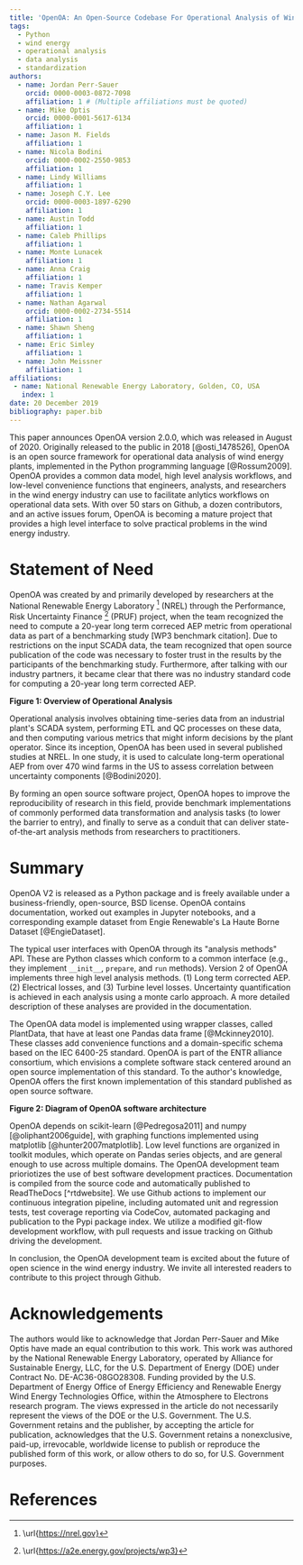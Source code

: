 ```yaml
---
title: 'OpenOA: An Open-Source Codebase For Operational Analysis of Wind Farms'
tags:
  - Python
  - wind energy
  - operational analysis
  - data analysis
  - standardization
authors:
  - name: Jordan Perr-Sauer
    orcid: 0000-0003-0872-7098
    affiliation: 1 # (Multiple affiliations must be quoted)
  - name: Mike Optis
    orcid: 0000-0001-5617-6134
    affiliation: 1
  - name: Jason M. Fields
    affiliation: 1
  - name: Nicola Bodini
    orcid: 0000-0002-2550-9853
    affiliation: 1
  - name: Lindy Williams
    affiliation: 1
  - name: Joseph C.Y. Lee
    orcid: 0000-0003-1897-6290
    affiliation: 1
  - name: Austin Todd
    affiliation: 1
  - name: Caleb Phillips
    affiliation: 1
  - name: Monte Lunacek
    affiliation: 1
  - name: Anna Craig
    affiliation: 1
  - name: Travis Kemper
    affiliation: 1
  - name: Nathan Agarwal
    orcid: 0000-0002-2734-5514
    affiliation: 1
  - name: Shawn Sheng
    affiliation: 1
  - name: Eric Simley
    affiliation: 1
  - name: John Meissner
    affiliation: 1
affiliations:
 - name: National Renewable Energy Laboratory, Golden, CO, USA
   index: 1
date: 20 December 2019
bibliography: paper.bib
---
```


<!--
JOSS welcomes submissions from broadly diverse research areas. For this reason, we require that authors include in the paper some sentences that explain the software functionality and domain of use to a non-specialist reader. We also require that authors explain the research applications of the software. The paper should be between 250-1000 words.

Your paper should include:

A list of the authors of the software and their affiliations, using the correct format (see the example below).
A summary describing the high-level functionality and purpose of the software for a diverse, non-specialist audience.
A clear Statement of Need that illustrates the research purpose of the software.
A list of key references, including to other software addressing related needs.
Mention (if applicable) a representative set of past or ongoing research projects using the software and recent scholarly publications enabled by it.
Acknowledgement of any financial support.
As this short list shows, JOSS papers are only expected to contain a limited set of metadata (see example below), a Statement of Need, Summary, Acknowledgements, and References sections. You can look at an example accepted paper. Given this format, a “full length” paper is not permitted, and software documentation such as API (Application Programming Interface) functionality should not be in the paper and instead should be outlined in the software documentation.


Review Checklist:
Summary: Has a clear description of the high-level functionality and purpose of the software for a diverse, non-specialist audience been provided?
A statement of need: Do the authors clearly state what problems the software is designed to solve and who the target audience is?
State of the field: Do the authors describe how this software compares to other commonly-used packages?
Quality of writing: Is the paper well written (i.e., it does not require editing for structure, language, or writing quality)?
References: Is the list of references complete, and is everything cited appropriately that should be cited (e.g., papers, datasets, software)? Do references in the text use the proper citation syntax?

-->

This paper announces OpenOA version 2.0.0, which was released in August of 2020. Originally released to the public in 2018 [@osti_1478526], OpenOA is an open source framework for operational data analysis of wind energy plants, implemented in the Python programming language [@Rossum2009]. OpenOA provides a common data model, high level analysis workflows, and low-level convenience functions that engineers, analysts, and researchers in the wind energy industry can use to facilitate anlytics workflows on operational data sets. With over 50 stars on Github, a dozen contributors, and an active issues forum, OpenOA is becoming a mature project that provides a high level interface to solve practical problems in the wind energy industry.

# Statement of Need

OpenOA was created by and primarily developed by researchers at the National Renewable Energy Laboratory [^nrelwebsite] (NREL) through the Performance, Risk Uncertainty Finance [^wp3website] (PRUF) project, when the team recognized the need to compute a 20-year long term correced AEP metric from operational data as part of a benchmarking study [WP3 benchmark citation]. Due to restrictions on the input SCADA data, the team recognized that open source publication of the code was necessary to foster trust in the results by the participants of the benchmarking study. Furthermore, after talking with our industry partners, it became clear that there was no industry standard code for computing a 20-year long term corrected AEP.

[^nrelwebsite]: \url{https://nrel.gov}
[^wp3website]: \url{https://a2e.energy.gov/projects/wp3}

**Figure 1: Overview of Operational Analysis**

Operational analysis involves obtaining time-series data from an industrial plant's SCADA system, performing ETL and QC processes on these data, and then computing various metrics that might inform decisions by the plant operator. Since its inception, OpenOA has been used in several published studies at NREL. In one study, it is used to calculate long-term operational AEP from over 470 wind farms in the US to assess correlation between uncertainty components [@Bodini2020].

By forming an open source software project, OpenOA hopes to improve the reproducibility of research in this field, provide benchmark implementations of commonly performed data transformation and analysis tasks (to lower the barrier to entry), and finally to serve as a conduit that can deliver state-of-the-art analysis methods from researchers to practitioners.

# Summary

OpenOA V2 is released as a Python package and is freely available under a business-friendly, open-source, BSD license. OpenOA contains documentation, worked out examples in Jupyter notebooks, and a corresponding example dataset from Engie Renewable's La Haute Borne Dataset [@EngieDataset].

The typical user interfaces with OpenOA through its "analysis methods" API. These are Python classes which conform to a common interface (e.g., they implement `__init__`, `prepare`, and `run` methods). Version 2 of OpenOA implements three high level analysis methods. (1) Long term corrected AEP. (2) Electrical losses, and (3) Turbine level losses. Uncertainty quantification is achieved in each analysis using a monte carlo approach. A more detailed description of these analyses are provided in the documentation.

The OpenOA data model is implemented using wrapper classes, called PlantData, that have at least one Pandas data frame [@Mckinney2010]. These classes add convenience functions and a domain-specific schema based on the IEC 6400-25 standard. OpenOA is part of the ENTR alliance consortium, which envisions a complete software stack centered around an open source implementation of this standard. To the author's knowledge, OpenOA offers the first known implementation of this standard published as open source software.

**Figure 2: Diagram of OpenOA software architecture**

OpenOA depends on scikit-learn [@Pedregosa2011] and numpy [@oliphant2006guide], with graphing functions implemented using matplotlib [@hunter2007matplotlib]. Low level functions are organized in toolkit modules, which operate on Pandas series objects, and are general enough to use across multiple domains. The OpenOA development team prioriotizes the use of best software development practices. Documentation is compiled from the source code and automatically published to ReadTheDocs [^rtdwebsite]. We use Github actions to implement our continuous integration pipeline, including automated unit and regression tests, test coverage reporting via CodeCov, automated packaging and publication to the Pypi package index. We utilize a modified git-flow development workflow, with pull requests and issue tracking on Github driving the development.

[^nrelwebsite]: \url{https://openoa.readthedocs.io}

In conclusion, the OpenOA development team is excited about the future of open science in the wind energy industry. We invite all interested readers to contribute to this project through Github.

# Acknowledgements
The authors would like to acknowledge that Jordan Perr-Sauer and Mike Optis have made an equal contribution to this work.
This work was authored by the National Renewable Energy Laboratory, operated by Alliance for Sustainable Energy, LLC, for the U.S. Department of Energy (DOE) under Contract No. DE-AC36-08GO28308.
Funding provided by the U.S. Department of Energy Office of Energy Efficiency and Renewable Energy Wind Energy Technologies Office, within the Atmosphere to Electrons research program.
The views expressed in the article do not necessarily represent the views of the DOE or the U.S. Government.
The U.S. Government retains and the publisher, by accepting the article for publication, acknowledges that the U.S. Government retains a nonexclusive, paid-up, irrevocable, worldwide license to publish or reproduce the published form of this work, or allow others to do so, for U.S. Government purposes.

# References
